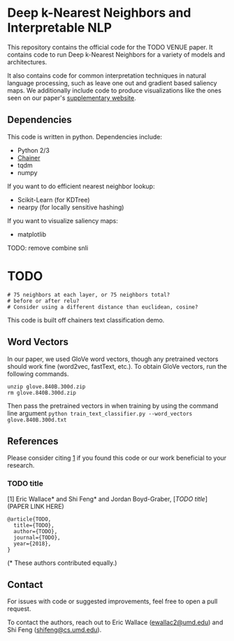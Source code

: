 # Deep k-Nearest Neighbors and Interpretable NLP

This repository contains the official code for the TODO VENUE paper. It contains code to run Deep k-Nearest Neighbors for a variety of models and architectures.

It also contains code for common interpretation techniques in natural language processing, such as leave one out and gradient based saliency maps. We additionally include code to produce visualizations like the ones seen on our paper's [supplementary website](https://sites.google.com/view/language-dknn/).

## Dependencies

This code is written in python. Dependencies include:

* Python 2/3
* [Chainer](https://chainer.org/)
* tqdm
* numpy

If you want to do efficient nearest neighbor lookup:
* Scikit-Learn (for KDTree)
* nearpy (for locally sensitive hashing)

If you want to visualize saliency maps:
* matplotlib



TODO:
remove combine snli

# TODO
    # 75 neighbors at each layer, or 75 neighbors total?
    # before or after relu?
    # Consider using a different distance than euclidean, cosine?



This code is built off chainers text classification demo.



## Word Vectors

In our paper, we used GloVe word vectors, though any pretrained vectors should work fine (word2vec, fastText, etc.). To obtain GloVe vectors, run the following commands.

```wget http://nlp.stanford.edu/data/glove.840B.300d.zip
unzip glove.840B.300d.zip
rm glove.840B.300d.zip
```

Then pass the pretrained vectors in when training by using the command line argument ```python train_text_classifier.py --word_vectors glove.840B.300d.txt``` 


## References

Please consider citing [1](#dknn-language) if you found this code or our work beneficial to your research.

### TODO title

[1] Eric Wallace\* and Shi Feng\* and Jordan Boyd-Graber, [*TODO title*](PAPER LINK HERE)

```
@article{TODO,
  title={TODO},
  author={TODO},
  journal={TODO},  
  year={2018},  
}
```

(\* These authors contributed equally.)


## Contact

For issues with code or suggested improvements, feel free to open a pull request.

To contact the authors, reach out to Eric Wallace (ewallac2@umd.edu) and Shi Feng (shifeng@cs.umd.edu).